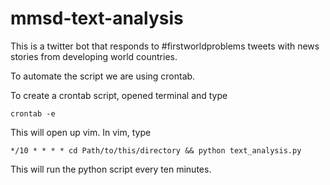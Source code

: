 # mmsd-text-analysis
This is a twitter bot that responds to #firstworldproblems tweets with news stories from developing world countries. 

To automate the script we are using crontab.

To create a crontab script, opened terminal and type

	crontab -e
	
This will open up vim. In vim, type

    */10 * * * * cd Path/to/this/directory && python text_analysis.py
    
This will run the python script every ten minutes.